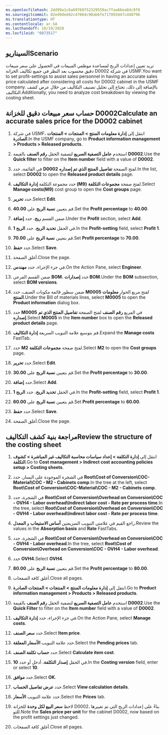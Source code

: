 ```yaml
---
ms.openlocfilehash: 2dd99a1c6a69768f52329559ac7faa66ea8dc9f8
ms.sourcegitcommit: 82ed9ded42c47064c90ab6fe717893447cd48796
ms.translationtype: HT
ms.contentlocale: ar-SA
ms.lasthandoff: 10/19/2020
ms.locfileid: "6073517"
---
```

## <a name="scenario"></a><span data-ttu-id="1f08c-101">السيناريو</span><span class="sxs-lookup"><span data-stu-id="1f08c-101">Scenario</span></span>
<span data-ttu-id="1f08c-102">تريد تعيين إعدادات الربح لمساعدة موظفي المبيعات في الحصول على سعر مبيعات دقيق محسوب بعد النظر في جميع تكاليف الخزانة D0002 في شركة USMF.</span><span class="sxs-lookup"><span data-stu-id="1f08c-102">You want to set profit-settings to assist sales personnel in having an accurate sales price calculated after considering all costs for D0002 cabinet in the USMF company.</span></span> <span data-ttu-id="1f08c-103">بالإضافة إلى ذلك، تحتاج إلى تحليل تصنيف التكاليف من خلال عرض كشف التكاليف.</span><span class="sxs-lookup"><span data-stu-id="1f08c-103">Additionally, you need to analyze cost breakdown by viewing the costing sheet.</span></span>

 

## <a name="calculate-an-accurate-sales-price-for-the-d0002-cabinet"></a><span data-ttu-id="1f08c-104">حساب سعر مبيعات دقيق للخزانة D0002</span><span class="sxs-lookup"><span data-stu-id="1f08c-104">Calculate an accurate sales price for the D0002 cabinet</span></span>

1.  <span data-ttu-id="1f08c-105">في شركة USMF، انتقل إلى **إدارة معلومات المنتج > المنتجات > المنتجات الصادرة**.</span><span class="sxs-lookup"><span data-stu-id="1f08c-105">In the USMF company, go to **Product information management > Products > Released products**.</span></span>

2.  <span data-ttu-id="1f08c-106">استخدم **عامل التصفية السريع** لتصفية الحقل **رقم الصنف** بالقيمة **D0002**.</span><span class="sxs-lookup"><span data-stu-id="1f08c-106">Use the **Quick filter** to filter on the **Item number** field with a value of **D0002**.</span></span>

3.  <span data-ttu-id="1f08c-107">في القائمة، حدد **D0002** لفتح الصفحة **تفاصيل المنتج الذي تم إصداره**.</span><span class="sxs-lookup"><span data-stu-id="1f08c-107">In the list, select **D0002** to open the **Released product details** page.</span></span>
 

5.  <span data-ttu-id="1f08c-108">حدد مجموعة التكلفة **إدارة التكاليف (M9)** لفتح صفحة **مجموعات التكلفة**.</span><span class="sxs-lookup"><span data-stu-id="1f08c-108">Select **Manage costs(M9)** cost group to open the **Cost groups** page.</span></span>

6.  <span data-ttu-id="1f08c-109">حدد **تحرير**.</span><span class="sxs-lookup"><span data-stu-id="1f08c-109">Select **Edit**.</span></span>

7.  <span data-ttu-id="1f08c-110">قم بتعيين **نسبة الربح** على **40.00**.</span><span class="sxs-lookup"><span data-stu-id="1f08c-110">Set the **Profit percentage** to **40.00**.</span></span>

8.  <span data-ttu-id="1f08c-111">ضمن القسم **ربح**، حدد **إضافة**.</span><span class="sxs-lookup"><span data-stu-id="1f08c-111">Under the **Profit** section, select **Add**.</span></span>

9.  <span data-ttu-id="1f08c-112">في الحقل **تحديد الربح**، حدد **الربح 1**.</span><span class="sxs-lookup"><span data-stu-id="1f08c-112">In the **Profit-setting** field, select **Profit 1**.</span></span>

10. <span data-ttu-id="1f08c-113">قم بتعيين **نسبة الربح** على **70.00**.</span><span class="sxs-lookup"><span data-stu-id="1f08c-113">Set **Profit percentage** to **70.00**.</span></span>

11. <span data-ttu-id="1f08c-114">حدد **حفظ**.</span><span class="sxs-lookup"><span data-stu-id="1f08c-114">Select **Save**.</span></span>

12. <span data-ttu-id="1f08c-115">أغلق الصفحة.</span><span class="sxs-lookup"><span data-stu-id="1f08c-115">Close the page.</span></span>

13. <span data-ttu-id="1f08c-116">في جزء الإجراء، حدد **مهندس**.</span><span class="sxs-lookup"><span data-stu-id="1f08c-116">On the Action Pane, select **Engineer**.</span></span>

14. <span data-ttu-id="1f08c-117">ضمن القسم الفرعي **BOM**، حدد **إصدارات BOM**.</span><span class="sxs-lookup"><span data-stu-id="1f08c-117">Under the **BOM** subsection, select **BOM versions**.</span></span>

15. <span data-ttu-id="1f08c-118">ضمن سطور قائمة مكونات الصنف، حدد **M0005** لفتح مربع الحوار **معلومات المنتج**.</span><span class="sxs-lookup"><span data-stu-id="1f08c-118">Under the Bill of materials lines, select **M0005** to open the **Product information** dialog box.</span></span>

16. <span data-ttu-id="1f08c-119">حدد **M0005** في المربع **رقم الصنف** لفتح الصفحة **تفاصيل المنتج الذي تم إصداره**.</span><span class="sxs-lookup"><span data-stu-id="1f08c-119">Select **M0005** in the **Item number** box to open the **Released product details** page.</span></span>

17. <span data-ttu-id="1f08c-120">قم بتوسيع علامة التبويب السريعة **إدارة التكاليف**.</span><span class="sxs-lookup"><span data-stu-id="1f08c-120">Expand the **Manage costs** FastTab.</span></span>

18. <span data-ttu-id="1f08c-121">حدد **M2** لفتح صفحة **مجموعات التكلفة**.</span><span class="sxs-lookup"><span data-stu-id="1f08c-121">Select **M2** to open the **Cost groups** page.</span></span>

19. <span data-ttu-id="1f08c-122">حدد **تحرير**.</span><span class="sxs-lookup"><span data-stu-id="1f08c-122">Select **Edit**.</span></span>

20. <span data-ttu-id="1f08c-123">قم بتعيين **نسبة الربح** على **30.00**.</span><span class="sxs-lookup"><span data-stu-id="1f08c-123">Set the **Profit percentage** to **30.00**.</span></span>

21. <span data-ttu-id="1f08c-124">حدد **إضافة**.</span><span class="sxs-lookup"><span data-stu-id="1f08c-124">Select **Add**.</span></span>

22. <span data-ttu-id="1f08c-125">في الحقل **تحديد الربح**، حدد **الربح 1**.</span><span class="sxs-lookup"><span data-stu-id="1f08c-125">In the **Profit-setting** field, select **Profit 1**.</span></span>

23. <span data-ttu-id="1f08c-126">قم بتعيين **نسبة الربح** على **60.00**.</span><span class="sxs-lookup"><span data-stu-id="1f08c-126">Set **Profit percentage** to **60.00**.</span></span>

24. <span data-ttu-id="1f08c-127">حدد **حفظ**.</span><span class="sxs-lookup"><span data-stu-id="1f08c-127">Select **Save**.</span></span>

25. <span data-ttu-id="1f08c-128">أغلق الصفحة.</span><span class="sxs-lookup"><span data-stu-id="1f08c-128">Close the page.</span></span> 


## <a name="review-the-structure-of-the-costing-sheet"></a><span data-ttu-id="1f08c-129">مراجعة بنية كشف التكاليف</span><span class="sxs-lookup"><span data-stu-id="1f08c-129">Review the structure of the costing sheet</span></span>

1. <span data-ttu-id="1f08c-130">انتقل إلى **إدارة التكلفة > إعداد سياسات محاسبة التكاليف غير المباشرة > كشوف التكلفة**.</span><span class="sxs-lookup"><span data-stu-id="1f08c-130">Go to **Cost management > Indirect cost accounting policies setup > Costing sheets**.</span></span>

2. <span data-ttu-id="1f08c-131">في الشجرة الموجودة على اليسار، حدد **Root\Cost of Conversion\COC-Material\COC - M2 - Cabinets comp**.</span><span class="sxs-lookup"><span data-stu-id="1f08c-131">In the tree at the left, select **Root\Cost of Conversion\COC-Material\COC - M2 - Cabinets comp**.</span></span>

3. <span data-ttu-id="1f08c-132">في الشجرة، حدد **Root\Cost of Conversion\Overhead on Conversion\COC - OVH4 - Labor overhead\Indirect labor cost - Rate per process time**.</span><span class="sxs-lookup"><span data-stu-id="1f08c-132">In the tree, select **Root\Cost of Conversion\Overhead on Conversion\COC - OVH4 - Labor overhead\Indirect labor cost - Rate per process time**.</span></span>

4. <span data-ttu-id="1f08c-133">راجع القيم في علامتي التبويب السريعتين **أساس الاستيعاب** و **المعدل**.</span><span class="sxs-lookup"><span data-stu-id="1f08c-133">Review the values in the **Absorption basis** and **Rate** FastTabs.</span></span>

5. <span data-ttu-id="1f08c-134">في الشجرة، حدد **Root\Cost of Conversion\Overhead on Conversion\COC - OVH4 - Labor overhead**.</span><span class="sxs-lookup"><span data-stu-id="1f08c-134">In the tree, select **Root\Cost of Conversion\Overhead on Conversion\COC - OVH4 - Labor overhead**.</span></span>

6. <span data-ttu-id="1f08c-135">حدد **OVH4**.</span><span class="sxs-lookup"><span data-stu-id="1f08c-135">Select **OVH4**.</span></span>

7. <span data-ttu-id="1f08c-136">قم بتعيين **نسبة الربح** على **80.00**.</span><span class="sxs-lookup"><span data-stu-id="1f08c-136">Set the **Profit percentage** to **80.00**.</span></span>

8. <span data-ttu-id="1f08c-137">أغلق كافة الصفحات.</span><span class="sxs-lookup"><span data-stu-id="1f08c-137">Close all pages.</span></span>

9. <span data-ttu-id="1f08c-138">انتقل إلى **إدارة معلومات المنتج > المنتجات > المنتجات الصادرة**.</span><span class="sxs-lookup"><span data-stu-id="1f08c-138">Go to **Product information management > Products > Released products**.</span></span>

10. <span data-ttu-id="1f08c-139">استخدم **عامل التصفية السريع** لتصفية الحقل **رقم الصنف** بالقيمة **D0002**.</span><span class="sxs-lookup"><span data-stu-id="1f08c-139">Use the **Quick Filter** to filter on the **Item number** field with a value of **D0002**.</span></span>

11. <span data-ttu-id="1f08c-140">في جزء الإجراء، حدد **إدارة التكاليف**.</span><span class="sxs-lookup"><span data-stu-id="1f08c-140">On the Action Pane, select **Manage costs**.</span></span>

12. <span data-ttu-id="1f08c-141">حدد **سعر الصنف**.</span><span class="sxs-lookup"><span data-stu-id="1f08c-141">Select **Item price**.</span></span>

13. <span data-ttu-id="1f08c-142">حدد علامة التبويب **الأسعار المعلقة**.</span><span class="sxs-lookup"><span data-stu-id="1f08c-142">Select the **Pending prices** tab.</span></span>

14. <span data-ttu-id="1f08c-143">حدد **حساب تكلفة الصنف**.</span><span class="sxs-lookup"><span data-stu-id="1f08c-143">Select **Calculate item cost**.</span></span>

15. <span data-ttu-id="1f08c-144">في الحقل **إصدار التكلفة**، أدخل أو حدد **10**.</span><span class="sxs-lookup"><span data-stu-id="1f08c-144">In the **Costing version** field, enter or select **10**.</span></span>

16. <span data-ttu-id="1f08c-145">حدد **موافق**.</span><span class="sxs-lookup"><span data-stu-id="1f08c-145">Select **OK**.</span></span>

17. <span data-ttu-id="1f08c-146">حدد **عرض تفاصيل الحساب**.</span><span class="sxs-lookup"><span data-stu-id="1f08c-146">Select **View calculation details**.</span></span>

18. <span data-ttu-id="1f08c-147">حدد علامة التبويب **الأسعار**.</span><span class="sxs-lookup"><span data-stu-id="1f08c-147">Select the **Prices** tab.</span></span>

19. <span data-ttu-id="1f08c-148">لاحظ **سعر البيع لكل وحدة** للخزانة D0002، بناءً على إعدادات الربح التي تم تغييرها للتو.</span><span class="sxs-lookup"><span data-stu-id="1f08c-148">Note the **Sales price per unit** for the cabinet D0002, now based on the profit settings just changed.</span></span> 

20. <span data-ttu-id="1f08c-149">أغلق كافة الصفحات.</span><span class="sxs-lookup"><span data-stu-id="1f08c-149">Close all pages.</span></span>
